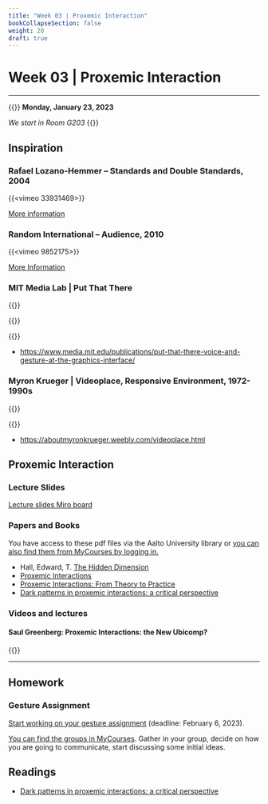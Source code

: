 ```yaml
---
title: "Week 03 | Proxemic Interaction"
bookCollapseSection: false
weight: 20
draft: true
---
```


# Week 03 | Proxemic Interaction

---

{{<hint info>}}
**Monday, January 23, 2023**

*We start in Room G203*
{{</hint>}}

## Inspiration

### Rafael Lozano-Hemmer – Standards and Double Standards, 2004

{{<vimeo 33931469>}}

[More information](https://www.lozano-hemmer.com/standards_and_double_standards.php)

### Random International – Audience, 2010

{{<vimeo 9852175>}}

[More Information](https://www.random-international.com/audience-2008)

### MIT Media Lab | Put That There

{{<youtube RyBEUyEtxQo>}}

{{<youtube sC5Zg0fU2e8>}}

{{<youtube CbIn8p4_4CQ>}}

- https://www.media.mit.edu/publications/put-that-there-voice-and-gesture-at-the-graphics-interface/

### Myron Krueger | Videoplace, Responsive Environment, 1972-1990s

{{<youtube dmmxVA5xhuo>}}

{{<youtube d4DUIeXSEpk>}}

- https://aboutmyronkrueger.weebly.com/videoplace.html

## Proxemic Interaction

### Lecture Slides

[Lecture slides Miro board](https://miro.com/app/board/uXjVPx9O_0A=/)

### Papers and Books

You have access to these pdf files via the Aalto University library or [you can also find them from MyCourses by logging in.](https://mycourses.aalto.fi/course/view.php?id=35386&section=3)

- Hall, Edward, T. [The Hidden Dimension](https://archive.org/details/hiddendimensionhall00hall)
- [Proxemic Interactions](https://interactions.acm.org/archive/view/january-february-2011/proxemic-interactions1)
- [Proxemic Interactions: From Theory to Practice](https://www.morganclaypool.com/doi/abs/10.2200/S00619ED1V01Y201502HCI025)
- [Dark patterns in proxemic interactions: a critical perspective](https://dl.acm.org/doi/abs/10.1145/2598510.2598541)

### Videos and lectures

#### Saul Greenberg: Proxemic Interactions: the New Ubicomp?

{{<youtube hBANQ3blCiw>}}

--- 

## Homework

### Gesture Assignment

[Start working on your gesture assignment](https://learn.newmedia.dog/courses/embodied-interaction/gesture-assignment/) (deadline: February 6, 2023).

[You can find the groups in MyCourses](https://mycourses.aalto.fi/mod/page/view.php?id=1004594&forceview=1). Gather in your group, decide on how you are going to communicate, start discussing some initial ideas.

## Readings

- [Dark patterns in proxemic interactions: a critical perspective](https://dl.acm.org/doi/abs/10.1145/2598510.2598541)
